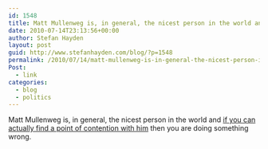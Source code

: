 ```yaml
---
id: 1548
title: Matt Mullenweg is, in general, the nicest person in the world and if you can actually find a point of contention with him then you are doing something wrong.
date: 2010-07-14T23:13:56+00:00
author: Stefan Hayden
layout: post
guid: http://www.stefanhayden.com/blog/?p=1548
permalink: /2010/07/14/matt-mullenweg-is-in-general-the-nicest-person-in-the-world-and-if-you-can-actually-find-a-point-of-contention-with-him-then-you-are-doing-something-wrong/
Post:
  - link
categories:
  - blog
  - politics
---
```

Matt Mullenweg is, in general, the nicest person in the world and <a href="http://mixergy.com/chris-pearson-matt-mullenweg/">if you can actually find a point of contention with him</a> then you are doing something wrong.